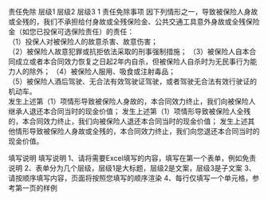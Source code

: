 责任免除
	层级1	层级2	层级3
	1 责任免除事项
		因下列情形之一，导致被保险人身故或全残的，我们不承担给付身故或全残保险金、公共交通工具意外身故或全残保险金（如您已投保可选保险责任）的责任：	 
		（1）投保人对被保险人的故意杀害、故意伤害；	 
		（2）被保险人故意犯罪或抗拒依法采取的刑事强制措施；
		（3）被保险人自本合同成立或者本合同效力恢复之日起2年内自杀，但被保险人自杀时为无民事行为能力人的除外；
		（4）被保险人服用、吸食或注射毒品；	 
		（5）被保险人酒后驾驶、无合法有效驾驶证驾驶，或者驾驶无合法有效行驶证的机动车。	 
		发生上述第（1）项情形导致被保险人身故的，本合同效力终止，我们向被保险人继承人退还本合同当时的现金价值；
发生上述第（1）项情形导致被保险人全残的，本合同效力终止，我们向被保险人退还本合同当时的现金价值；
发生上述其他情形导致被保险人身故或全残的，本合同效力终止，我们向您退还本合同当时的现金价值。

















填写说明
	填写说明
	1、请将需要Excel填写的内容，填写在第一个表单，例如免责说明
	2、表单分为几个层级，层级1是大标题，层级2是文案，层级3是子文案
	3、请按顺序填写内容，页面将按照您填写的顺序渲染
	4、每行仅填写一个单元格，参考第一页的样例


